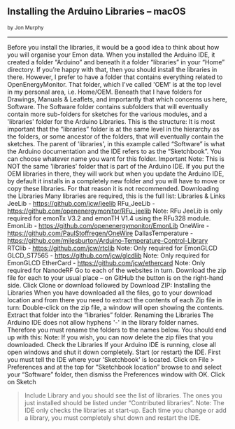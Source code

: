 ## Installing the Arduino Libraries – macOS
<small>by Jon Murphy</small>
***

Before you install the libraries, it would be a good idea to think about how you will organise your Emon data. When
you installed the Arduino IDE, it created a folder “Arduino” and beneath it a folder “libraries” in your “Home”
directory. If you’re happy with that, then you should install the libraries in there.
However, I prefer to have a folder that contains everything related to OpenEnergyMonitor. That folder, which I've
called 'OEM' is at the top level in my personal area, i.e. Home/OEM. Beneath that I have folders for Drawings,
Manuals & Leaflets, and importantly that which concerns us here, Software. The Software folder contains subfolders
that will eventually contain more sub-folders for sketches for the various modules, and a 'libraries' folder for
the Arduino Libraries. This is the structure:
It is most important that the “libraries” folder is at the same level in the hierarchy as the folders, or some ancestor of
the folders, that will eventually contain the sketches. The parent of 'libraries', in this example called “Software” is
what the Arduino documentation and the IDE refers to as the “Sketchbook”. You can choose whatever name you
want for this folder.
Important Note: This is NOT the same 'libraries' folder that is part of the Arduino IDE. If you put the OEM libraries
in there, they will work but when you update the Arduino IDE, by default it installs in a completely new folder and you
will have to move or copy these libraries. For that reason it is not recommended.
Downloading the Libraries
Many libraries are required, this is the full list:
Libraries & Links
JeeLib - https://github.com/jcw/jeelib
RFu_JeeLib - https://github.com/openenergymonitor/RFu_jeelib
 Note: RFu JeeLib is only required for emonTx V3.2 and emonTH V1.4 using the RFu328 module.
EmonLib - https://github.com/openenergymonitor/EmonLib
OneWire - https://github.com/PaulStoffregen/OneWire
DallasTemperature - https://github.com/milesburton/Arduino-Temperature-Control-Library
RTClib - https://github.com/jcw/rtclib
 Note: Only required for EmonGLCD
GLCD_ST7565 - https://github.com/jcw/glcdlib
 Note: Only required for EmonGLCD
EtherCard - https://github.com/jcw/ethercard
 Note: Only required for NanodeRF
Go to each of the websites in turn. Download the zip file for each to your usual place – on GitHub the button is on
the right-hand side. Click Clone or download followed by Download ZIP:
Installing the Libraries
When you have downloaded all the files, go to your download location and from there you need to extract the
contents of each Zip file in turn: Double-click on the zip file, a window will open showing the contents. Extract that
folder into the “libraries” folder.
Renaming the Libraries
The Arduino IDE does not allow hyphens '-' in the library folder names.
Therefore you must rename the folders to the names below. You should end up with this:
Note: If you wish, you can now delete the zip files that you downloaded.
Check the Libraries
If your Arduino IDE is running, close all open windows and shut it down completely. Start (or restart) the IDE. First
you must tell the IDE where your 'Sketchbook' is located. Click on File > Preferences and at the top for “Sketchbook
location” browse to and select your “Software” folder, then dismiss the Preferences window with OK. Click on Sketch
> Include Library and you should see the list of libraries. The ones you just installed should be listed under
“Contributed libraries”.
Note: The IDE only checks the libraries at start-up. Each time you change or add a library, you must completely shut
down and restart the IDE.